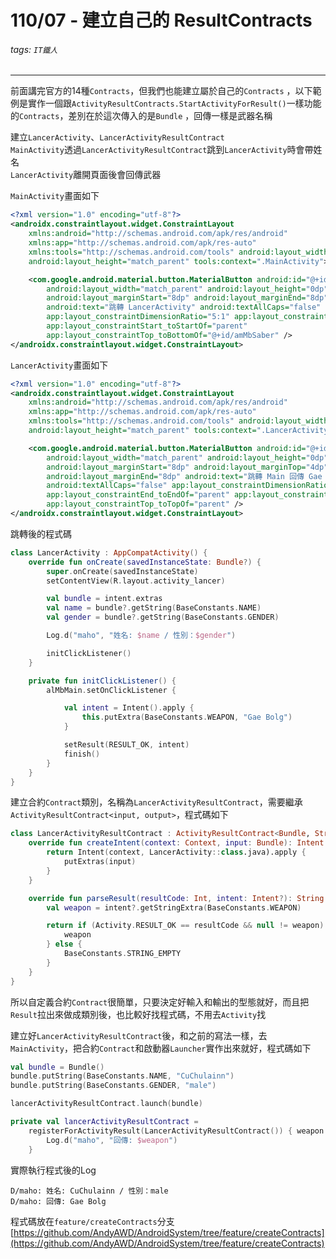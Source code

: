 # 110/07 - 建立自己的 ResultContracts

###### tags: `IT鐵人`

***

前面講完官方的14種`Contracts`，但我們也能建立屬於自己的`Contracts`
，以下範例是實作一個跟`ActivityResultContracts.StartActivityForResult()`一樣功能的`Contracts`，差別在於這次傳入的是`Bundle`
，回傳一樣是武器名稱

建立`LancerActivity`、`LancerActivityResultContract`  
`MainActivity`透過`LancerActivityResultContract`跳到`LancerActivity`時會帶姓名  
`LancerActivity`離開頁面後會回傳武器

`MainActivity`畫面如下

````xml
<?xml version="1.0" encoding="utf-8"?>
<androidx.constraintlayout.widget.ConstraintLayout
    xmlns:android="http://schemas.android.com/apk/res/android"
    xmlns:app="http://schemas.android.com/apk/res-auto"
    xmlns:tools="http://schemas.android.com/tools" android:layout_width="match_parent"
    android:layout_height="match_parent" tools:context=".MainActivity">

    <com.google.android.material.button.MaterialButton android:id="@+id/amMbLancer"
        android:layout_width="match_parent" android:layout_height="0dp"
        android:layout_marginStart="8dp" android:layout_marginEnd="8dp"
        android:text="跳轉 LancerActivity" android:textAllCaps="false"
        app:layout_constraintDimensionRatio="5:1" app:layout_constraintEnd_toEndOf="parent"
        app:layout_constraintStart_toStartOf="parent"
        app:layout_constraintTop_toBottomOf="@+id/amMbSaber" />
</androidx.constraintlayout.widget.ConstraintLayout>
````

`LancerActivity`畫面如下

````xml
<?xml version="1.0" encoding="utf-8"?>
<androidx.constraintlayout.widget.ConstraintLayout
    xmlns:android="http://schemas.android.com/apk/res/android"
    xmlns:app="http://schemas.android.com/apk/res-auto"
    xmlns:tools="http://schemas.android.com/tools" android:layout_width="match_parent"
    android:layout_height="match_parent" tools:context=".LancerActivity">

    <com.google.android.material.button.MaterialButton android:id="@+id/alMbMain"
        android:layout_width="match_parent" android:layout_height="0dp"
        android:layout_marginStart="8dp" android:layout_marginTop="4dp"
        android:layout_marginEnd="8dp" android:text="跳轉 Main 回傳 Gae Bolg"
        android:textAllCaps="false" app:layout_constraintDimensionRatio="5:1"
        app:layout_constraintEnd_toEndOf="parent" app:layout_constraintStart_toStartOf="parent"
        app:layout_constraintTop_toTopOf="parent" />
</androidx.constraintlayout.widget.ConstraintLayout>
````

跳轉後的程式碼

````kotlin
class LancerActivity : AppCompatActivity() {
    override fun onCreate(savedInstanceState: Bundle?) {
        super.onCreate(savedInstanceState)
        setContentView(R.layout.activity_lancer)

        val bundle = intent.extras
        val name = bundle?.getString(BaseConstants.NAME)
        val gender = bundle?.getString(BaseConstants.GENDER)

        Log.d("maho", "姓名: $name / 性別：$gender")

        initClickListener()
    }

    private fun initClickListener() {
        alMbMain.setOnClickListener {

            val intent = Intent().apply {
                this.putExtra(BaseConstants.WEAPON, "Gae Bolg")
            }

            setResult(RESULT_OK, intent)
            finish()
        }
    }
}
````

建立合約`Contract`類別，名稱為`LancerActivityResultContract`，需要繼承`ActivityResultContract<input, output>`，程式碼如下

````kotlin
class LancerActivityResultContract : ActivityResultContract<Bundle, String>() {
    override fun createIntent(context: Context, input: Bundle): Intent {
        return Intent(context, LancerActivity::class.java).apply {
            putExtras(input)
        }
    }

    override fun parseResult(resultCode: Int, intent: Intent?): String {
        val weapon = intent?.getStringExtra(BaseConstants.WEAPON)

        return if (Activity.RESULT_OK == resultCode && null != weapon) {
            weapon
        } else {
            BaseConstants.STRING_EMPTY
        }
    }
}
````

所以自定義合約`Contract`很簡單，只要決定好輸入和輸出的型態就好，而且把`Result`拉出來做成類別後，也比較好找程式碼，不用去`Activity`找

建立好`LancerActivityResultContract`後，和之前的寫法一樣，去`MainActivity`，把合約`Contract`和啟動器`Launcher`實作出來就好，程式碼如下

````kotlin
val bundle = Bundle()
bundle.putString(BaseConstants.NAME, "CuChulainn")
bundle.putString(BaseConstants.GENDER, "male")

lancerActivityResultContract.launch(bundle)
````

````kotlin
private val lancerActivityResultContract =
    registerForActivityResult(LancerActivityResultContract()) { weapon ->
        Log.d("maho", "回傳: $weapon")
    }
````

實際執行程式後的Log

````
D/maho: 姓名: CuChulainn / 性別：male
D/maho: 回傳: Gae Bolg
````

程式碼放在`feature/createContracts`分支    
[https://github.com/AndyAWD/AndroidSystem/tree/feature/createContracts](https://github.com/AndyAWD/AndroidSystem/tree/feature/createContracts)
